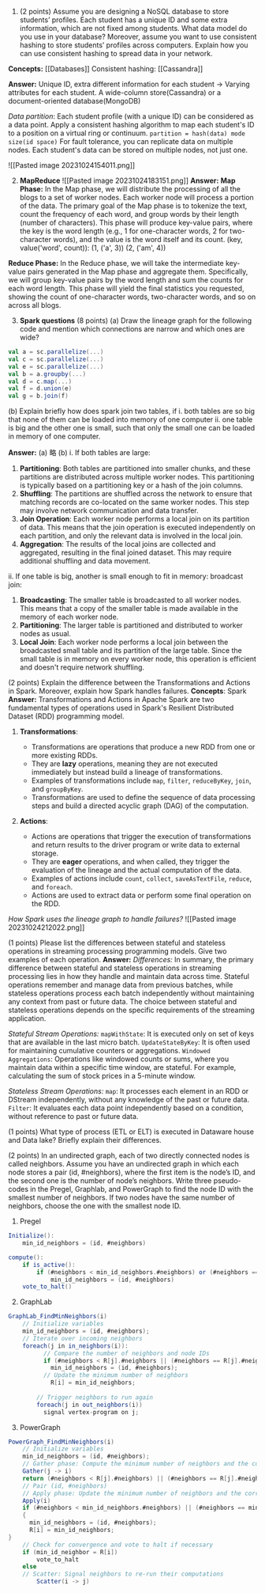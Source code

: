 1. (2 points) Assume you are designing a NoSQL database to store students’ profiles. Each student has a unique ID and some extra information, which are not fixed among students. What data model do you use in your database? Moreover, assume you want to use consistent hashing to store students’ profiles across computers. Explain how you can use consistent hashing to spread data in your network.

**Concepts:**
[[Databases]]
Consistent hashing: [[Cassandra]]

**Answer:**
Unique ID, extra different information for each student -> Varying attributes for each student.
A wide-column store(Cassandra) or a document-oriented database(MongoDB)

*Data partition*:
Each student profile (with a unique ID) can be considered as a data point.
Apply a consistent hashing algorithm to map each student's ID to a position on a virtual ring or continuum.
`partition = hash(data) mode size(id space)`
For fault tolerance, you can replicate data on multiple nodes. Each student's data can be stored on multiple nodes, not just one.

![[Pasted image 20231024154011.png]]

2. **MapReduce**
![[Pasted image 20231024183151.png]]
**Answer:**
**Map Phase:** In the Map phase, we will distribute the processing of all the blogs to a set of worker nodes. Each worker node will process a portion of the data. The primary goal of the Map phase is to tokenize the text, count the frequency of each word, and group words by their length (number of characters). This phase will produce key-value pairs, where the key is the word length (e.g., 1 for one-character words, 2 for two-character words), and the value is the word itself and its count.
(key, value('word', count)): (1, ('a', 3)) (2, ('am', 4))

**Reduce Phase:** In the Reduce phase, we will take the intermediate key-value pairs generated in the Map phase and aggregate them. Specifically, we will group key-value pairs by the word length and sum the counts for each word length. This phase will yield the final statistics you requested, showing the count of one-character words, two-character words, and so on across all blogs.



3. **Spark questions** (8 points) 
(a) Draw the lineage graph for the following code and mention which connections are narrow and which ones are wide? 
```scala
val a = sc.parallelize(...) 
val c = sc.parallelize(...) 
val e = sc.parallelize(...) 
val b = a.groupby(...) 
val d = c.map(...) 
val f = d.union(e) 
val g = b.join(f) 
```

(b) Explain briefly how does spark join two tables, if 
i. both tables are so big that none of them can be loaded into memory of one computer
ii. one table is big and the other one is small, such that only the small one can be loaded in memory of one computer.

**Answer:**
(a) 略
(b) 
i. If both tables are large:
1. **Partitioning**: Both tables are partitioned into smaller chunks, and these partitions are distributed across multiple worker nodes. This partitioning is typically based on a partitioning key or a hash of the join columns.
2. **Shuffling**: The partitions are shuffled across the network to ensure that matching records are co-located on the same worker nodes. This step may involve network communication and data transfer.
3. **Join Operation**: Each worker node performs a local join on its partition of data. This means that the join operation is executed independently on each partition, and only the relevant data is involved in the local join.
4. **Aggregation**: The results of the local joins are collected and aggregated, resulting in the final joined dataset. This may require additional shuffling and data movement.

ii. If one table is big, another is small enough to fit in memory:
broadcast join:
1. **Broadcasting**: The smaller table is broadcasted to all worker nodes. This means that a copy of the smaller table is made available in the memory of each worker node.
2. **Partitioning**: The larger table is partitioned and distributed to worker nodes as usual.
3. **Local Join**: Each worker node performs a local join between the broadcasted small table and its partition of the large table. Since the small table is in memory on every worker node, this operation is efficient and doesn't require network shuffling.



(2 points) Explain the difference between the Transformations and Actions in Spark. Moreover, explain how Spark handles failures.
**Concepts**: Spark
**Answer:** 
Transformations and Actions in Apache Spark are two fundamental types of operations used in Spark's Resilient Distributed Dataset (RDD) programming model.
1. **Transformations**:
    
    - Transformations are operations that produce a new RDD from one or more existing RDDs.
    - They are **lazy** operations, meaning they are not executed immediately but instead build a lineage of transformations.
    - Examples of transformations include `map`, `filter`, `reduceByKey`, `join`, and `groupByKey`.
    - Transformations are used to define the sequence of data processing steps and build a directed acyclic graph (DAG) of the computation.
2. **Actions**:
    
    - Actions are operations that trigger the execution of transformations and return results to the driver program or write data to external storage.
    - They are **eager** operations, and when called, they trigger the evaluation of the lineage and the actual computation of the data.
    - Examples of actions include `count`, `collect`, `saveAsTextFile`, `reduce`, and `foreach`.
    - Actions are used to extract data or perform some final operation on the RDD.

*How Spark uses the lineage graph to handle failures?*
![[Pasted image 20231024212022.png]]


(1 points) Please list the differences between stateful and stateless operations in streaming processing programming models. Give two examples of each operation.
**Answer:**
*Differences:*
In summary, the primary difference between stateful and stateless operations in streaming processing lies in how they handle and maintain data across time. Stateful operations remember and manage data from previous batches, while stateless operations process each batch independently without maintaining any context from past or future data. The choice between stateful and stateless operations depends on the specific requirements of the streaming application.

*Stateful Stream Operations:*
`mapWithState`:
It is executed only on set of keys that are available in the last micro batch.
`UpdateStateByKey`:
It is often used for maintaining cumulative counters or aggregations.
`Windowed Aggregations`:
Operations like windowed counts or sums, where you maintain data within a specific time window, are stateful. For example, calculating the sum of stock prices in a 5-minute window.

*Stateless Stream Operations:*
`map`: 
It processes each element in an RDD or DStream independently, without any knowledge of the past or future data.
`Filter`: 
It evaluates each data point independently based on a condition, without reference to past or future data.



(1 points) What type of process (ETL or ELT) is executed in Dataware house and Data lake? Briefly explain their differences.





(2 points) In an undirected graph, each of two directly connected nodes is called neighbors. Assume you have an undirected graph in which each node stores a pair (id, #neighbors), where the first item is the node’s ID, and the second one is the number of node’s neighbors. Write three pseudo-codes in the Pregel, Graphlab, and PowerGraph to find the node ID with the smallest number of neighbors. If two nodes have the same number of neighbors, choose the one with the smallest node ID.

1. Pregel
```scala
Initialize():
	min_id_neighbors = (id, #neighbors)

compute():
	if is_active():
		if (#neighbors < min_id_neighbors.#neighbors) or (#neighbors == min_id_neighbors.#neighbors and id < min_id_neighbors.id):
			min_id_neighbors = (id, #neighbors)
	vote_to_halt()
```

2. GraphLab
```scala
GraphLab_FindMinNeighbors(i)
	// Initialize variables
	min_id_neighbors = (id, #neighbors);
	// Iterate over incoming neighbors
	foreach(j in in_neighbors(i)):
		  // Compare the number of neighbors and node IDs
		  if (#neighbors < R[j].#neighbors || (#neighbors == R[j].#neighbors && id < R[j].id))
			min_id_neighbors = (id, #neighbors);
		  // Update the minimum number of neighbors
		    R[i] = min_id_neighbors;
		
		// Trigger neighbors to run again
		foreach(j in out_neighbors(i))
		  signal vertex-program on j;

```

3. PowerGraph
```scala
PowerGraph_FindMinNeighbors(i)
	// Initialize variables
	min_id_neighbors = (id, #neighbors);
	// Gather phase: Compute the minimum number of neighbors and the corresponding node ID
	Gather(j -> i)
	return (#neighbors < R[j].#neighbors) || (#neighbors == R[j].#neighbors && id < R[j].id)) ? (id, #neighbors) : R[j]; 
	// Pair (id, #neighbors)
	// Apply phase: Update the minimum number of neighbors and the corresponding node ID
	Apply(i)
	if (#neighbors < min_id_neighbors.#neighbors) || (#neighbors == min_id_neighbors.#neighbors && id < min_id_neighbors.id))
	{
	  min_id_neighbors = (id, #neighbors);
	  R[i] = min_id_neighbors;
}
	// Check for convergence and vote to halt if necessary
	if (min_id_neighbor = R[i])
		vote_to_halt
	else
	// Scatter: Signal neighbors to re-run their computations
		Scatter(i -> j)

```